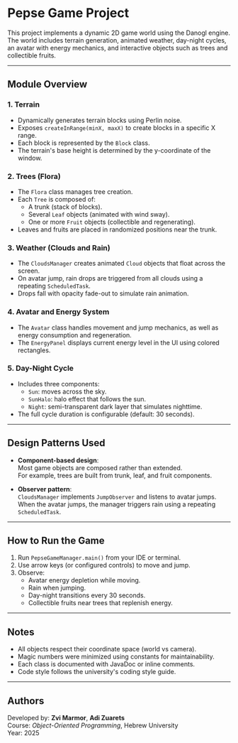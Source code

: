 # Pepse Game Project

This project implements a dynamic 2D game world using the Danogl engine.  
The world includes terrain generation, animated weather, day-night cycles,  
an avatar with energy mechanics, and interactive objects such as trees and collectible fruits.

---

## Module Overview

### 1. Terrain
- Dynamically generates terrain blocks using Perlin noise.
- Exposes `createInRange(minX, maxX)` to create blocks in a specific X range.
- Each block is represented by the `Block` class.
- The terrain's base height is determined by the y-coordinate of the window.

### 2. Trees (Flora)
- The `Flora` class manages tree creation.
- Each `Tree` is composed of:
    - A trunk (stack of blocks).
    - Several `Leaf` objects (animated with wind sway).
    - One or more `Fruit` objects (collectible and regenerating).
- Leaves and fruits are placed in randomized positions near the trunk.

### 3. Weather (Clouds and Rain)
- The `CloudsManager` creates animated `Cloud` objects that float across the screen.
- On avatar jump, rain drops are triggered from all clouds using a repeating `ScheduledTask`.
- Drops fall with opacity fade-out to simulate rain animation.

### 4. Avatar and Energy System
- The `Avatar` class handles movement and jump mechanics, as well as energy consumption and regeneration.
- The `EnergyPanel` displays current energy level in the UI using colored rectangles.

### 5. Day-Night Cycle
- Includes three components:
    - `Sun`: moves across the sky.
    - `SunHalo`: halo effect that follows the sun.
    - `Night`: semi-transparent dark layer that simulates nighttime.
- The full cycle duration is configurable (default: 30 seconds).

---

## Design Patterns Used

- **Component-based design**:  
  Most game objects are composed rather than extended.  
  For example, trees are built from trunk, leaf, and fruit components.

- **Observer pattern**:  
  `CloudsManager` implements `JumpObserver` and listens to avatar jumps.  
  When the avatar jumps, the manager triggers rain using a repeating `ScheduledTask`.

---

## How to Run the Game

1. Run `PepseGameManager.main()` from your IDE or terminal.
2. Use arrow keys (or configured controls) to move and jump.
3. Observe:
    - Avatar energy depletion while moving.
    - Rain when jumping.
    - Day-night transitions every 30 seconds.
    - Collectible fruits near trees that replenish energy.

---

## Notes

- All objects respect their coordinate space (world vs camera).
- Magic numbers were minimized using constants for maintainability.
- Each class is documented with JavaDoc or inline comments.
- Code style follows the university's coding style guide.

---

## Authors

Developed by: **Zvi Marmor**, **Adi Zuarets**  
Course: *Object-Oriented Programming*, Hebrew University  
Year: 2025
